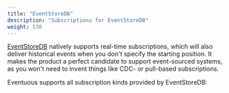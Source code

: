 ```yaml
---
title: "EventStoreDB"
description: "Subscriptions for EventStoreDB"
weight: 530
---
```


[EventStoreDB](https://eventstore.com) natively supports real-time subscriptions, which will also deliver historical events when you don't specify the starting position. It makes the product a perfect candidate to support event-sourced systems, as you won't need to invent things like CDC- or pull-based subscriptions.

Eventuous supports all subscription kinds provided by EventStoreDB:
